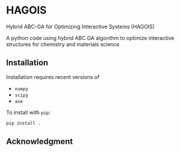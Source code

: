 # HAGOIS

Hybrid ABC-GA for Optimizing Interactive Systems (HAGOIS)

A python code using hybrid ABC GA algorithm to optimize interactive structures for chemistry and materials science

## Installation

Installation requires recent versions of
* `numpy`
* `scipy`
* `ase`

To install with `pip`: 
```bash
pip install .
```

## Acknowledgment
